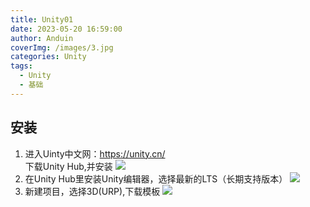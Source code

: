 ```yaml
---
title: Unity01
date: 2023-05-20 16:59:00
author: Anduin
coverImg: /images/3.jpg
categories: Unity
tags:
  - Unity
  - 基础
---
```


## 安装
1. 进入Uinty中文网：https://unity.cn/  
下载Unity Hub,并安装
![](https://cdn.jsdelivr.net/gh/panpan987/CDN@master/img/Snipaste_2023-05-20_17-04-57.png)
2. 在Unity Hub里安装Unity编辑器，选择最新的LTS（长期支持版本）
![](https://cdn.jsdelivr.net/gh/panpan987/CDN@master/img/Snipaste_2023-05-20_17-20-11.png)
3. 新建项目，选择3D(URP),下载模板
![](https://cdn.jsdelivr.net/gh/panpan987/CDN@master/img/Snipaste_2023-05-20_18-16-59.png)

